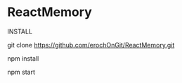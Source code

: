# ReactMemory

INSTALL

git clone https://github.com/erochOnGit/ReactMemory.git

npm install

npm start